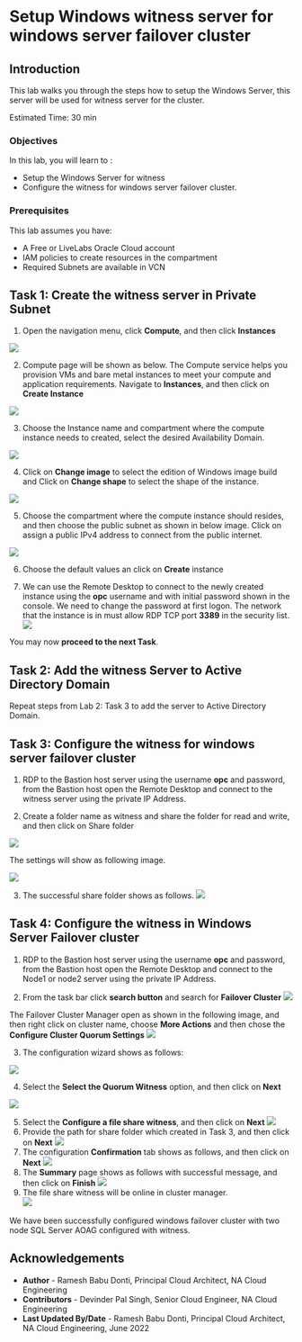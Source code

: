 # Setup Windows witness server for windows server failover cluster

## Introduction

This lab walks you through the steps how to setup the Windows Server, this server will be used for witness server for the cluster.  

Estimated Time:  30 min


### Objectives
In this lab, you will learn to :
* Setup the Windows Server for witness
* Configure the witness for windows server failover cluster.

### Prerequisites  

This lab assumes you have:
- A Free or LiveLabs Oracle Cloud account
- IAM policies to create resources in the compartment
- Required Subnets are available in VCN

##  Task 1: Create the witness server in Private Subnet

1. Open the navigation menu, click **Compute**, and then click **Instances**

  ![](./images/compute-instance-oci.png " ")

2. Compute page will be shown as below. The Compute service helps you provision VMs and bare metal instances to meet your compute and application requirements.  Navigate to **Instances**, and then click on **Create Instance**

  ![](./images/compute-instance-create.png " ")

3. Choose the Instance name and compartment where the compute instance needs to created, select the desired Availability Domain.

  ![](./images/compute-instance-name.png " ")

4. Click on **Change image** to select the edition of Windows image build and Click on **Change shape** to select the shape of the instance.

  ![](./images/compute-instance-shape.png " ")

5. Choose the compartment where the compute instance should resides, and then choose the public subnet as shown in below image. Click on assign a public IPv4 address to connect from the public internet.

  ![](./images/compute-instance-ip.png " ")

6. Choose the default values an click on **Create** instance

7. We can use the Remote Desktop to connect to the newly created instance using the **opc** username and with initial password shown in the console.  We need to change the password at first logon. The network that the instance is in must allow RDP TCP port **3389** in the security list.
  ![](./images/compute-instance-successful.png " ")


  You may now **proceed to the next Task**.

##  Task 2: Add the witness Server to Active Directory Domain

  Repeat steps from Lab 2: Task 3 to add the server to Active Directory Domain.

##  Task 3: Configure the witness for windows server failover cluster

1. RDP to the Bastion host server using the username **opc** and password, from the Bastion host open the Remote Desktop and connect to the witness server using the private IP Address.

2. Create a folder name as witness and share the folder for read and write, and then click on Share folder

  ![](./images/windows-sharefolder.png " ")

  The settings will show as following image.

  ![](./images/windows-sharefolder-details.png " ")

3. The successful share folder shows as follows.
  ![](./images/windows-sharefolder-successful.png " ")

##  Task 4: Configure the witness in Windows Server Failover cluster

1. RDP to the Bastion host server using the username **opc** and password, from the Bastion host open the Remote Desktop and connect to the Node1 or node2 server using the private IP Address.

2. From the task bar click **search button** and search for **Failover Cluster**
  ![](./images/windows-command-search.png " ")

The Failover Cluster Manager open as shown in the following image, and then right click on cluster name, choose **More Actions** and then chose the **Configure Cluster Quorum Settings**
  ![](./images/wsfc-quorum.png " ")

3. The configuration wizard shows as follows:

  ![](./images/wsfc-quorum-configruation.png " ")

4. Select the **Select the Quorum Witness** option, and then click on **Next**

  ![](./images/wsfc-quorum-configruation-select.png " ")

5. Select the **Configure a file share witness**, and then click on **Next**
  ![](./images/wsfc-quorum-configruation-fileshare.png " ")
6. Provide the path for share folder which created in Task 3, and then click on **Next**
  ![](./images/wsfc-quorum-sharepath.png " ")
7. The configuration **Confirmation** tab shows as follows, and then click on **Next**
  ![](./images/wsfc-quorum-sharepath-confirmation.png " ")
8. The **Summary** page shows as follows with successful message, and then click on **Finish**
  ![](./images/wsfc-quorum-sharepath-summary.png " ")
9. The file share witness will be online in cluster manager.  
  ![](./images/wsfc-quorum-sharepath-online.png " ")

We have been successfully configured windows failover cluster with two node SQL Server AOAG configured with witness.


## Acknowledgements
* **Author** - Ramesh Babu Donti, Principal Cloud Architect, NA Cloud Engineering
* **Contributors** -  Devinder Pal Singh, Senior Cloud Engineer, NA Cloud Engineering
* **Last Updated By/Date** - Ramesh Babu Donti, Principal Cloud Architect, NA Cloud Engineering, June 2022
